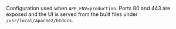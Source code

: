 Configuration used when `APP_ENV=production`. Ports 80 and 443 are
exposed and the UI is served from the built files under `/usr/local/apache2/htdocs`.
